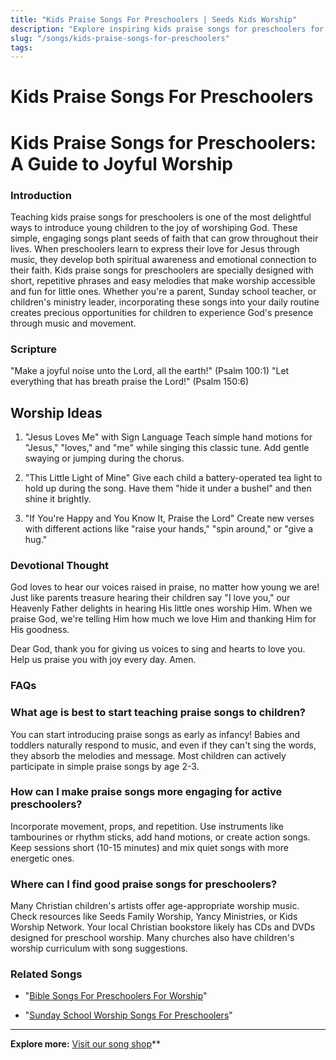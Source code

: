 ```yaml
---
title: "Kids Praise Songs For Preschoolers | Seeds Kids Worship"
description: "Explore inspiring kids praise songs for preschoolers for children's worship and faith development. Biblical music resources for families and ministry."
slug: "/songs/kids-praise-songs-for-preschoolers"
tags:
---
```


# Kids Praise Songs For Preschoolers

# Kids Praise Songs for Preschoolers: A Guide to Joyful Worship

### Introduction
Teaching kids praise songs for preschoolers is one of the most delightful ways to introduce young children to the joy of worshiping God. These simple, engaging songs plant seeds of faith that can grow throughout their lives. When preschoolers learn to express their love for Jesus through music, they develop both spiritual awareness and emotional connection to their faith. Kids praise songs for preschoolers are specially designed with short, repetitive phrases and easy melodies that make worship accessible and fun for little ones. Whether you're a parent, Sunday school teacher, or children's ministry leader, incorporating these songs into your daily routine creates precious opportunities for children to experience God's presence through music and movement.

### Scripture
"Make a joyful noise unto the Lord, all the earth!" (Psalm 100:1)
"Let everything that has breath praise the Lord!" (Psalm 150:6)

## Worship Ideas
1. "Jesus Loves Me" with Sign Language
Teach simple hand motions for "Jesus," "loves," and "me" while singing this classic tune. Add gentle swaying or jumping during the chorus.

2. "This Little Light of Mine"
Give each child a battery-operated tea light to hold up during the song. Have them "hide it under a bushel" and then shine it brightly.

3. "If You're Happy and You Know It, Praise the Lord"
Create new verses with different actions like "raise your hands," "spin around," or "give a hug."

### Devotional Thought
God loves to hear our voices raised in praise, no matter how young we are! Just like parents treasure hearing their children say "I love you," our Heavenly Father delights in hearing His little ones worship Him. When we praise God, we're telling Him how much we love Him and thanking Him for His goodness.

Dear God, thank you for giving us voices to sing and hearts to love you. Help us praise you with joy every day. Amen.

### FAQs

### What age is best to start teaching praise songs to children?
You can start introducing praise songs as early as infancy! Babies and toddlers naturally respond to music, and even if they can't sing the words, they absorb the melodies and message. Most children can actively participate in simple praise songs by age 2-3.

### How can I make praise songs more engaging for active preschoolers?
Incorporate movement, props, and repetition. Use instruments like tambourines or rhythm sticks, add hand motions, or create action songs. Keep sessions short (10-15 minutes) and mix quiet songs with more energetic ones.

### Where can I find good praise songs for preschoolers?
Many Christian children's artists offer age-appropriate worship music. Check resources like Seeds Family Worship, Yancy Ministries, or Kids Worship Network. Your local Christian bookstore likely has CDs and DVDs designed for preschool worship. Many churches also have children's worship curriculum with song suggestions.

### Related Songs

- "[Bible Songs For Preschoolers For Worship](/songs/bible-songs-for-preschoolers-for-worship/)"

- "[Sunday School Worship Songs For Preschoolers](/songs/sunday-school-worship-songs-for-preschoolers/)"

---

**Explore more:** [Visit our song shop](https://seedskidsworship.com/shop)**

<!-- Schema Markup -->
<script type="application/ld+json">
{
  "@context": "https://schema.org",
  "@type": "MusicRecording",
  "name": "Kids Praise Songs For Preschoolers",
  "byArtist": {
    "@type": "MusicGroup",
    "name": "Seeds Kids Worship"
  },
  "isFamilyFriendly": true,
  "url": "https://seedskidsworship.com/songs/kids-praise-songs-for-preschoolers/"
}
</script>